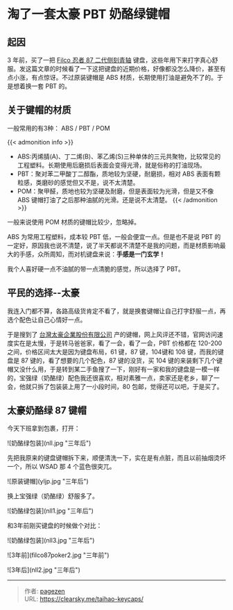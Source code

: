 # 淘了一套太豪 PBT 奶酪绿键帽


## 起因

3 年前，买了一把 [Filco 忍者 87 二代侧刻青轴](https://clearsky.me/fkbn87mc-efb2.html) 键盘，这些年用下来打字真心舒服。发这篇文章的时候看了一下这把键盘的近期价格，好像都没怎么降价，甚至有点小涨，有点惊讶。不过原装键帽是 ABS 材质，长期使用打油是避免不了的。于是想着换一套 PBT 的。

## 关于键帽的材质

一般常用的有3种： ABS / PBT / POM

{{&lt; admonition info &gt;}}
- ABS:丙烯腈(A)、丁二烯(B)、苯乙烯(S)三种单体的三元共聚物，比较常见的工程塑料。长期使用后磨损后表面会变得光滑，就是俗称的打油现场。
- PBT：聚对苯二甲酸丁二醇酯，质地较为坚硬，耐磨损，相对 ABS 表面有颗粒感，类磨砂的感觉但又不是，说不太清楚。
- POM：聚甲醛，质地也较为坚硬及耐磨，但是表面较为光滑，但是又不像 ABS 键帽打油了之后那种油腻的光滑。还是说不太清楚。
{{&lt; /admonition &gt;}}

一般来说使用 POM 材质的键帽比较少，忽略掉。

ABS 为常用工程塑料，成本较 PBT 低，一般会便宜一点。但是也不是说 PBT 的一定好，原因我也说不清楚，说了半天都说不清楚不是我的问题，而是材质影响最大的手感，众所周知，而对机键盘来说：**手感是一门玄学！**

我个人喜好硬一点不油腻的带一点清脆的感觉，所以选择了 PBT。

##  平民的选择--太豪

我连入门都不算，各路高级货肯定不看了，就是换套键帽让自己打字舒服一点，再选个配色让自己心情好一点。

于是搜到了 [台灣太豪企業股份有限公司](http://www.tai-hao.com/tw/catalog/) 产的键帽，网上风评还不错，官网访问速度实在是太慢，于是转马爸爸家，看了一会，看了一会，PBT 价格都在 120-200之间，价格区间太大是因为键盘布局，61 键，87 键，104键和 108 键，而我的键盘是 87 键的，看了想要的几个配色，87 键的没货，买 104 键的来装剩下几个键帽又没什么用，于是转到某二手鱼搜了一下，刚好有一家和我的键盘是一模一样的，宝强绿（奶酪绿）配色我还很喜欢，相对素雅一点，卖家还是老乡，聊了一会，他就只拆了包装装上用了一小段时间，80 包邮，觉得还可以吧，于是买了。

## 太豪奶酪绿 87 键帽

今天下班拿到包裹，打开：

![奶酪绿包装](nll.jpg &#34;三年后&#34;)

先把我原来的键盘键帽拆下来，顺便清洗一下，实在是有点脏，而且以前抽烟烫坏一个，所以 WSAD 那 4 个蓝色很突兀。

![原装键帽](yljp.jpg &#34;三年后&#34;)

换上宝强绿（奶酪绿）舒服多了。

![奶酪绿包装](nll1.jpg &#34;三年后&#34;)

和3年前刚买键盘的时候做个对比：

![奶酪绿包装](nll3.jpg &#34;三年后&#34;)

![3年前](filco87poker2.jpg &#34;三年前&#34;)

![3年后](nll2.jpg &#34;三年后&#34;)

---

> 作者: [pagezen](http://clearsky.me/)  
> URL: https://clearsky.me/taihao-keycaps/  


